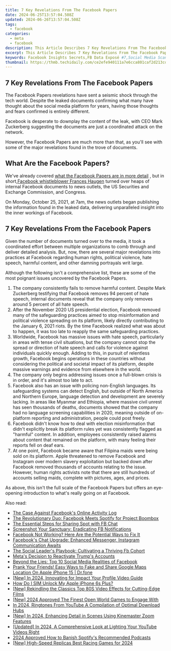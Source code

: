 ```yaml
---
title: 7 Key Revelations From The Facebook Papers
date: 2024-06-25T13:57:04.508Z
updated: 2024-06-26T13:57:04.508Z
tags:
  - facebook
categories:
  - meta
  - facebook
description: This Article Describes 7 Key Revelations From The Facebook Papers
excerpt: This Article Describes 7 Key Revelations From The Facebook Papers
keywords: Facebook Insights Secrets,FB Data Exposé #7,Social Media Scandals,Big Tech Transparency,Privacy Concerns,Online Giants Revealed,Data Breach #7
thumbnail: https://thmb.techidaily.com/ce2efe940111a7e6cca801caf2d213cdd3c650dded56c51fea507b1e98fc61ee.jpg
---
```


## 7 Key Revelations From The Facebook Papers

 The Facebook Papers revelations have sent a seismic shock through the tech world. Despite the leaked documents confirming what many have thought about the social media platform for years, having those thoughts and fears confirmed is entirely different.

 Facebook is desperate to downplay the content of the leak, with CEO Mark Zuckerberg suggesting the documents are just a coordinated attack on the network.

 However, the Facebook Papers are much more than that, as you'll see with some of the major revelations found in the trove of documents.

## What Are the Facebook Papers?

 We've already covered [what the Facebook Papers are in more detail](https://www.makeuseof.com/what-are-facebook-papers/) , but in short,[Facebook whistleblower Frances Haugen](https://www.makeuseof.com/who-is-facebook-whistleblower-60-minutes-interview-claims/) turned over heaps of internal Facebook documents to news outlets, the US Securities and Exchange Commission, and Congress.

 On Monday, October 25, 2021, at 7am, the news outlets began publishing the information found in the leaked data, delivering unparalleled insight into the inner workings of Facebook.

## 7 Key Revelations From the Facebook Papers

 Given the number of documents turned over to the media, it took a coordinated effort between multiple organizations to comb through and deliver detailed analysis. But, now, there are several major revelations into practices at Facebook regarding human rights, political violence, hate speech, harmful content, and other damning portrayals writ large.

 Although the following isn't a comprehensive list, these are some of the most poignant issues uncovered by the Facebook Papers.

1. The company consistently fails to remove harmful content. Despite Mark Zuckerberg testifying that Facebook removes 94 percent of hate speech, internal documents reveal that the company only removes around 5 percent of all hate speech.
2. After the November 2020 US presidential election, Facebook removed many of the safeguarding practices aimed to stop misinformation and political violence spreading on its platform, likely directly contributing to the January 6, 2021 riots. By the time Facebook realized what was about to happen, it was too late to reapply the same safeguarding practices.
3. Worldwide, Facebook has massive issues with hate speech, particularly in areas with tense civil situations, but the company cannot stop the spread or direction of hate speech and calls for violence against individuals quickly enough. Adding to this, in pursuit of relentless growth, Facebook begins operations in these countries without considering the political and societal impact of its platform, despite massive warnings and evidence from elsewhere in the world.
4. The company only begins addressing issues once a full-blown crisis is in order, and it's almost too late to act.
5. Facebook also has an issue with policing non-English languages. Its safeguarding systems can detect English, but outside of North America and Northern Europe, language detection and development are severely lacking. In areas like Myanmar and Ethiopia, where massive civil unrest has seen thousands of deaths, documents showed that the company had no language screening capabilities in 2020, meaning outside of on-platform reporting and administration, people could post freely.
6. Facebook didn't know how to deal with election misinformation that didn't explicitly break its platform rules yet was consistently flagged as "harmful" content. In addition, employees consistently raised alarms about content that remained on the platform, with many feeling their reports fell on deaf ears.
7. At one point, Facebook became aware that Filipina maids were being sold on its platform. Apple threatened to remove Facebook and Instagram over modern slavery exploitation but backed down after Facebook removed thousands of accounts relating to the issue. However, human rights activists note that there are still hundreds of accounts selling maids, complete with pictures, ages, and prices.

 As above, this isn't the full scale of the Facebook Papers but offers an eye-opening introduction to what's really going on at Facebook.


<ins class="adsbygoogle"
     style="display:block"
     data-ad-format="autorelaxed"
     data-ad-client="ca-pub-7571918770474297"
     data-ad-slot="1223367746"></ins>



<ins class="adsbygoogle"
     style="display:block"
     data-ad-client="ca-pub-7571918770474297"
     data-ad-slot="8358498916"
     data-ad-format="auto"
     data-full-width-responsive="true"></ins>

<span class="atpl-alsoreadstyle">Also read:</span>
<div><ul>
<li><a href="https://facebook.techidaily.com/the-case-against-facebooks-online-activity-log/"><u>The Case Against Facebook's Online Activity Log</u></a></li>
<li><a href="https://facebook.techidaily.com/the-revolutionary-duo-facebook-meets-spotify-for-project-boombox/"><u>The Revolutionary Duo: Facebook Meets Spotify for Project Boombox</u></a></li>
<li><a href="https://facebook.techidaily.com/the-essential-steps-for-sharing-spot-with-fb-chat/"><u>The Essential Steps for Sharing Spot with FB Chat</u></a></li>
<li><a href="https://facebook.techidaily.com/screenshot-your-sanctuary-eradicating-fb-notifications/"><u>Screenshot Your Sanctuary: Eradicating FB Notifications</u></a></li>
<li><a href="https://facebook.techidaily.com/facebook-not-working-here-are-the-potential-ways-to-fix-it/"><u>Facebook Not Working? Here Are the Potential Ways to Fix It</u></a></li>
<li><a href="https://facebook.techidaily.com/facebooks-chat-upgrade-enhanced-messenger-instagram-communication-awaits/"><u>Facebook's Chat Upgrade: Enhanced Messenger, Instagram Communication Awaits</u></a></li>
<li><a href="https://facebook.techidaily.com/the-social-leaders-playbook-cultivating-a-thriving-fb-cohort/"><u>The Social Leader's Playbook: Cultivating a Thriving Fb Cohort</u></a></li>
<li><a href="https://facebook.techidaily.com/metas-decision-to-reactivate-trumps-accounts/"><u>Meta's Decision to Reactivate Trump's Accounts</u></a></li>
<li><a href="https://facebook.techidaily.com/beyond-the-lies-top-10-social-media-realities-of-facebook/"><u>Beyond the Lies: Top 10 Social Media Realities of Facebook</u></a></li>
<li><a href="https://fake-location.techidaily.com/prank-your-friends-easy-ways-to-fake-and-share-google-maps-location-on-apple-iphone-15-drfone-by-drfone-virtual-ios/"><u>Prank Your Friends! Easy Ways to Fake and Share Google Maps Location On Apple iPhone 15 | Dr.fone</u></a></li>
<li><a href="https://facebook-video-content.techidaily.com/new-in-2024-innovating-for-impact-your-profile-video-guide/"><u>[New] In 2024, Innovating for Impact  Your Profile Video Guide</u></a></li>
<li><a href="https://sim-unlock.techidaily.com/how-do-i-sim-unlock-my-apple-iphone-6s-plus-by-drfone-ios/"><u>How Do I SIM Unlock My Apple iPhone 6s Plus?</u></a></li>
<li><a href="https://extra-approaches.techidaily.com/new-rekindling-the-classics-top-80s-video-effects-for-cutting-edge-films/"><u>[New] Rekindling the Classics  Top 80S Video Effects for Cutting-Edge Films</u></a></li>
<li><a href="https://visual-screen-recording.techidaily.com/new-2024-approved-the-finest-open-world-games-to-engage-with/"><u>[New] 2024 Approved  The Finest Open World Games to Engage With</u></a></li>
<li><a href="https://extra-approaches.techidaily.com/in-2024-ringtones-from-youtube-a-compilation-of-optimal-download-hubs/"><u>In 2024, Ringtones From YouTube  A Compilation of Optimal Download Hubs</u></a></li>
<li><a href="https://article-files.techidaily.com/new-in-2024-enhancing-detail-in-scenes-using-kinemaster-zoom-features/"><u>[New] In 2024, Enhancing Detail in Scenes Using Kinemaster Zoom Features</u></a></li>
<li><a href="https://facebook-video-footage.techidaily.com/updated-in-2024-a-comprehensive-look-at-lighting-your-youtube-videos-right/"><u>[Updated] In 2024, A Comprehensive Look at Lighting Your YouTube Videos Right</u></a></li>
<li><a href="https://some-knowledge.techidaily.com/2024-approved-how-to-banish-spotifys-recommended-podcasts/"><u>2024 Approved  How to Banish Spotify's Recommended Podcasts</u></a></li>
<li><a href="https://on-screen-recording.techidaily.com/new-high-speed-replicas-best-racing-games-for-2024/"><u>[New] High-Speed Replicas  Best Racing Games for 2024</u></a></li>
</ul></div>
